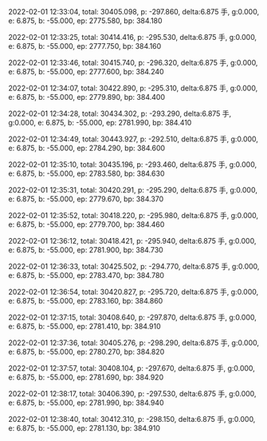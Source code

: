 2022-02-01 12:33:04, total: 30405.098, p: -297.860, delta:6.875 手, g:0.000, e: 6.875, b: -55.000, ep: 2775.580, bp: 384.180

2022-02-01 12:33:25, total: 30414.416, p: -295.530, delta:6.875 手, g:0.000, e: 6.875, b: -55.000, ep: 2777.750, bp: 384.160

2022-02-01 12:33:46, total: 30415.740, p: -296.320, delta:6.875 手, g:0.000, e: 6.875, b: -55.000, ep: 2777.600, bp: 384.240

2022-02-01 12:34:07, total: 30422.890, p: -295.310, delta:6.875 手, g:0.000, e: 6.875, b: -55.000, ep: 2779.890, bp: 384.400

2022-02-01 12:34:28, total: 30434.302, p: -293.290, delta:6.875 手, g:0.000, e: 6.875, b: -55.000, ep: 2781.990, bp: 384.410

2022-02-01 12:34:49, total: 30443.927, p: -292.510, delta:6.875 手, g:0.000, e: 6.875, b: -55.000, ep: 2784.290, bp: 384.600

2022-02-01 12:35:10, total: 30435.196, p: -293.460, delta:6.875 手, g:0.000, e: 6.875, b: -55.000, ep: 2783.580, bp: 384.630

2022-02-01 12:35:31, total: 30420.291, p: -295.290, delta:6.875 手, g:0.000, e: 6.875, b: -55.000, ep: 2779.670, bp: 384.370

2022-02-01 12:35:52, total: 30418.220, p: -295.980, delta:6.875 手, g:0.000, e: 6.875, b: -55.000, ep: 2779.700, bp: 384.460

2022-02-01 12:36:12, total: 30418.421, p: -295.940, delta:6.875 手, g:0.000, e: 6.875, b: -55.000, ep: 2781.900, bp: 384.730

2022-02-01 12:36:33, total: 30425.502, p: -294.770, delta:6.875 手, g:0.000, e: 6.875, b: -55.000, ep: 2783.470, bp: 384.780

2022-02-01 12:36:54, total: 30420.827, p: -295.720, delta:6.875 手, g:0.000, e: 6.875, b: -55.000, ep: 2783.160, bp: 384.860

2022-02-01 12:37:15, total: 30408.640, p: -297.870, delta:6.875 手, g:0.000, e: 6.875, b: -55.000, ep: 2781.410, bp: 384.910

2022-02-01 12:37:36, total: 30405.276, p: -298.290, delta:6.875 手, g:0.000, e: 6.875, b: -55.000, ep: 2780.270, bp: 384.820

2022-02-01 12:37:57, total: 30408.104, p: -297.670, delta:6.875 手, g:0.000, e: 6.875, b: -55.000, ep: 2781.690, bp: 384.920

2022-02-01 12:38:17, total: 30406.390, p: -297.530, delta:6.875 手, g:0.000, e: 6.875, b: -55.000, ep: 2781.990, bp: 384.940

2022-02-01 12:38:40, total: 30412.310, p: -298.150, delta:6.875 手, g:0.000, e: 6.875, b: -55.000, ep: 2781.130, bp: 384.910